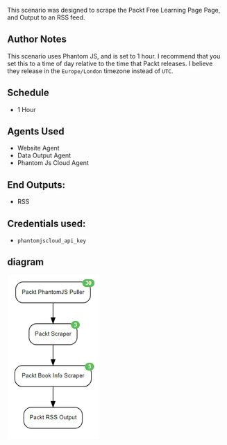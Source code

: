 This scenario was designed to scrape the Packt Free Learning Page Page, and Output to an RSS feed.

## Author Notes
This scenario uses Phantom JS, and is set to 1 hour. I recommend that you set this to a time of day relative to the time that Packt releases. I believe they release in the `Europe/London` timezone instead of `UTC`.

## Schedule
* 1 Hour

## Agents Used
* Website Agent
* Data Output Agent
* Phantom Js Cloud Agent

## End Outputs:
* RSS

## Credentials used:
* `phantomjscloud_api_key`

## diagram
<img src="diagram.PNG" alt="Diagram"/>
